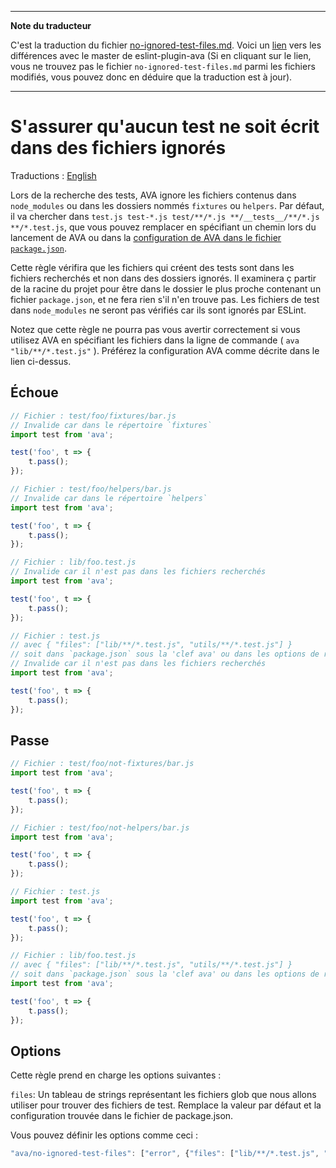 ___
**Note du traducteur**

C'est la traduction du fichier [no-ignored-test-files.md](https://github.com/avajs/eslint-plugin-ava/blob/master/docs/rules/no-ignored-test-files.md). Voici un [lien](https://github.com/avajs/eslint-plugin-ava/compare/c3d99fb076f5e579ba00f18fbedb92aeaf9df732...master#diff-dfdc73f3a1c1fc001ea0161104cf3d13) vers les différences avec le master de eslint-plugin-ava (Si en cliquant sur le lien, vous ne trouvez pas le fichier `no-ignored-test-files.md` parmi les fichiers modifiés, vous pouvez donc en déduire que la traduction est à jour).
___
# S'assurer qu'aucun test ne soit écrit dans des fichiers ignorés

Traductions : [English](https://github.com/avajs/eslint-plugin-ava/blob/master/docs/rules/no-ignored-test-files.md)

Lors de la recherche des tests, AVA ignore les fichiers contenus dans `node_modules` ou dans les dossiers nommés `fixtures` ou `helpers`. Par défaut, il va chercher dans `test.js test-*.js test/**/*.js **/__tests__/**/*.js **/*.test.js`, que vous pouvez remplacer en spécifiant un chemin lors du lancement de AVA ou dans la [configuration de AVA dans le fichier `package.json`](https://github.com/avajs/ava-docs/blob/master/fr_FR/readme.md#configuration).

Cette règle vérifira que les fichiers qui créent des tests sont dans les fichiers recherchés et non dans des dossiers ignorés. Il examinera ç partir de la racine du projet pour être dans le dossier le plus proche contenant un fichier `package.json`, et ne fera rien s'il n'en trouve pas. Les fichiers de test dans `node_modules` ne seront pas vérifiés car ils sont ignorés par ESLint.

Notez que cette règle ne pourra pas vous avertir correctement si vous utilisez AVA en spécifiant les fichiers dans la ligne de commande ( `ava "lib/**/*.test.js"` ). Préférez la configuration AVA comme décrite dans le lien ci-dessus.

## Échoue

```js
// Fichier : test/foo/fixtures/bar.js
// Invalide car dans le répertoire `fixtures`
import test from 'ava';

test('foo', t => {
	t.pass();
});

// Fichier : test/foo/helpers/bar.js
// Invalide car dans le répertoire `helpers`
import test from 'ava';

test('foo', t => {
	t.pass();
});

// Fichier : lib/foo.test.js
// Invalide car il n'est pas dans les fichiers recherchés
import test from 'ava';

test('foo', t => {
	t.pass();
});

// Fichier : test.js
// avec { "files": ["lib/**/*.test.js", "utils/**/*.test.js"] }
// soit dans `package.json` sous la 'clef ava' ou dans les options de règle
// Invalide car il n'est pas dans les fichiers recherchés
import test from 'ava';

test('foo', t => {
	t.pass();
});
```


## Passe

```js
// Fichier : test/foo/not-fixtures/bar.js
import test from 'ava';

test('foo', t => {
	t.pass();
});

// Fichier : test/foo/not-helpers/bar.js
import test from 'ava';

test('foo', t => {
	t.pass();
});

// Fichier : test.js
import test from 'ava';

test('foo', t => {
	t.pass();
});

// Fichier : lib/foo.test.js
// avec { "files": ["lib/**/*.test.js", "utils/**/*.test.js"] }
// soit dans `package.json` sous la 'clef ava' ou dans les options de règle
import test from 'ava';

test('foo', t => {
	t.pass();
});
```

## Options

Cette règle prend en charge les options suivantes :

`files`: Un tableau de strings représentant les fichiers glob que nous allons utiliser pour trouver des fichiers de test. Remplace la valeur par défaut et la configuration trouvée dans le fichier de package.json.

Vous pouvez définir les options comme ceci :

```js
"ava/no-ignored-test-files": ["error", {"files": ["lib/**/*.test.js", "utils/**/*.test.js"]}]
```
